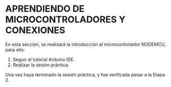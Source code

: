 # APRENDIENDO DE MICROCONTROLADORES Y CONEXIONES
En esta sección, se realizará la introducción al microcontrolador NODEMCU, para ello:
 1. Seguir el tutorial Arduino IDE.
 2. Realizar la sesión práctica.
 
 Una vez haya terminado la sesión práctica, y fue verificada pasar a la Etapa 2.
